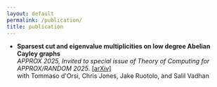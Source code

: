 ```yaml
---
layout: default  
permalink: /publication/  
title: publication
---
```


* **Sparsest cut and eigenvalue multiplicities on low degree Abelian Cayley graphs**  
*APPROX 2025, Invited to special issue of Theory of Computing for APPROX/RANDOM 2025*. [[arXiv]](https://arxiv.org/abs/2412.17115)  
with Tommaso d'Orsi, Chris Jones, Jake Ruotolo, and Salil Vadhan  